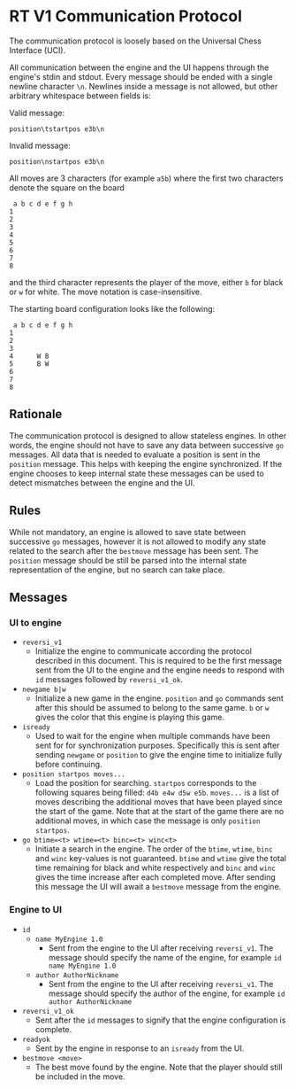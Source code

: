 # RT V1 Communication Protocol

The communication protocol is loosely based on the Universal Chess Interface
(UCI).

All communication between the engine and the UI happens through the
engine's stdin and stdout. Every message should be ended with a single
newline character `\n`. Newlines inside a message is not allowed, but
other arbitrary whitespace between fields is:

Valid message:
```
position\tstartpos e3b\n
```

Invalid message:
```
position\nstartpos e3b\n
```

All moves are 3 characters (for example `a5b`) where the first two characters
denote the square on the board
```
 a b c d e f g h
1
2
3
4
5
6
7
8
```
and the third character represents the player of the move, either `b` for
black or `w` for white. The move notation is case-insensitive.

The starting board configuration looks like the following:
```
 a b c d e f g h
1
2
3
4      W B
5      B W
6
7
8
```

## Rationale

The communication protocol is designed to allow stateless engines. In
other words, the engine should not have to save any data between
successive `go` messages.  All data that is needed to evaluate a position
is sent in the `position` message. This helps with keeping the engine
synchronized. If the engine chooses to keep internal state these messages
can be used to detect mismatches between the engine and the UI.

## Rules

While not mandatory, an engine is allowed to save state between successive
`go` messages, however it is not allowed to modify any state related to
the search after the `bestmove` message has been sent. The `position`
message should be still be parsed into the internal state representation
of the engine, but no search can take place.

## Messages

### UI to engine

- `reversi_v1`
    - Initialize the engine to communicate according the protocol described
      in this document. This is required to be the first message sent from
      the UI to the engine and the engine needs to respond with `id` messages
      followed by `reversi_v1_ok`.
- `newgame b|w`
    - Initialize a new game in the engine. `position` and `go` commands
      sent after this should be assumed to belong to the same game. `b`
      or `w` gives the color that this engine is playing this game.
- `isready`
    - Used to wait for the engine when multiple commands have been sent for
      for synchronization purposes. Specifically this is sent after sending
      `newgame` or `position` to give the engine time to initialize fully
      before continuing.
- `position startpos moves...`
    - Load the position for searching. `startpos` corresponds to the
      following squares being filled: `d4b e4w d5w e5b`. `moves...`
      is a list of moves describing the additional moves that have been
      played since the start of the game. Note that at the start of the
      game there are no additional moves, in which case the message is
      only `position startpos`.
- `go btime=<t> wtime=<t> binc=<t> winc<t>`
    - Initiate a search in the engine. The order of the `btime`, `wtime`,
      `binc` and `winc` key-values is not guaranteed. `btime` and `wtime`
      give the total time remaining for black and white respectively and
      `binc` and `winc` gives the time increase after each completed move.
      After sending this message the UI will await a `bestmove` message
      from the engine.

### Engine to UI

- `id`
    - `name MyEngine 1.0`
        - Sent from the engine to the UI after receiving `reversi_v1`. The
          message should specify the name of the engine, for example
          `id name MyEngine 1.0`
    - `author AuthorNickname`
        - Sent from the engine to the UI after receiving `reversi_v1`. The
          message should specify the author of the engine, for example
          `id author AuthorNickname`
- `reversi_v1_ok`
    - Sent after the `id` messages to signify that the engine configuration
      is complete.
- `readyok`
    - Sent by the engine in response to an `isready` from the UI.
- `bestmove <move>`
    - The best move found by the engine. Note that the player should
      still be included in the move.
